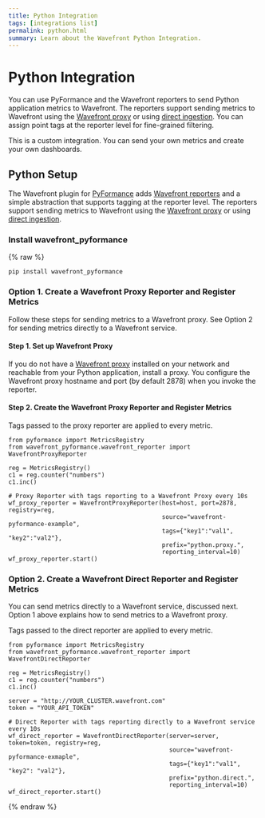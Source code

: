 ```yaml
---
title: Python Integration
tags: [integrations list]
permalink: python.html
summary: Learn about the Wavefront Python Integration.
---
```

# Python Integration

You can use PyFormance and the Wavefront reporters to send Python application metrics to Wavefront. The reporters support sending metrics to Wavefront using the [Wavefront proxy](https://docs.wavefront.com/proxies.html) or using [direct ingestion](https://docs.wavefront.com/direct_ingestion.html). You can assign point tags at the reporter level for fine-grained filtering.

This is a custom integration. You can send your own metrics and create your own dashboards.

## Python Setup

The Wavefront plugin for [PyFormance](https://github.com/omergertel/pyformance) adds [Wavefront reporters](https://github.com/wavefrontHQ/python-client/tree/master/wavefront_pyformance) and a simple abstraction that supports tagging at the reporter level. The reporters support sending metrics to Wavefront using the [Wavefront proxy](https://docs.wavefront.com/proxies.html) or using [direct ingestion](https://docs.wavefront.com/direct_ingestion.html).

### Install wavefront_pyformance
{% raw %}
```
pip install wavefront_pyformance
```

### Option 1. Create a Wavefront Proxy Reporter and Register Metrics

Follow these steps for sending metrics to a Wavefront proxy. See Option 2 for sending metrics directly to a Wavefront service.



#### Step 1. Set up Wavefront Proxy
If you do not have a [Wavefront proxy](https://docs.wavefront.com/proxies.html) installed on your network and reachable from your Python application, install a proxy. You configure the Wavefront proxy hostname and port (by default 2878) when you invoke the reporter.

#### Step 2. Create the Wavefront Proxy Reporter and Register Metrics
Tags passed to the proxy reporter are applied to every metric.


```
from pyformance import MetricsRegistry
from wavefront_pyformance.wavefront_reporter import WavefrontProxyReporter

reg = MetricsRegistry()
c1 = reg.counter("numbers")
c1.inc()

# Proxy Reporter with tags reporting to a Wavefront Proxy every 10s
wf_proxy_reporter = WavefrontProxyReporter(host=host, port=2878, registry=reg,
                                           source="wavefront-pyformance-example",
                                           tags={"key1":"val1", "key2":"val2"},
                                           prefix="python.proxy.",
                                           reporting_interval=10)
wf_proxy_reporter.start()
```


### Option 2. Create a Wavefront Direct Reporter and Register Metrics

You can send metrics directly to a Wavefront service, discussed next. Option 1 above explains how to send metrics to a Wavefront proxy.

Tags passed to the direct reporter are applied to every metric.


```
from pyformance import MetricsRegistry
from wavefront_pyformance.wavefront_reporter import WavefrontDirectReporter

reg = MetricsRegistry()
c1 = reg.counter("numbers")
c1.inc()

server = "http://YOUR_CLUSTER.wavefront.com"
token = "YOUR_API_TOKEN"

# Direct Reporter with tags reporting directly to a Wavefront service every 10s
wf_direct_reporter = WavefrontDirectReporter(server=server, token=token, registry=reg,
                                             source="wavefront-pyformance-exmaple",
                                             tags={"key1":"val1", "key2": "val2"},
                                             prefix="python.direct.",
                                             reporting_interval=10)
wf_direct_reporter.start()
```
{% endraw %}
